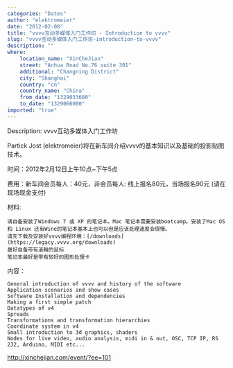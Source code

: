 ```yaml
---
categories: "Dates"
author: "elektromeier"
date: "2012-02-08"
title: "vvvv互动多媒体入门工作坊 - Introduction to vvvv"
slug: "vvvv互动多媒体入门工作坊-introduction-to-vvvv"
description: ""
where: 
    location_name: "XinCheJian"
    street: "Anhua Road No.76 suite 301"
    additional: "Changning District"
    city: "Shanghai"
    country: "cn"
    country_name: "China"
    from_date: "1329033600"
    to_date: "1329066000"
imported: "true"
---
```



Description:
vvvv互动多媒体入门工作坊

Partick Jost (elektromeier)将在新车间介绍vvvv的基本知识以及基础的投影贴图技术。

时间：2012年2月12日上午10点~下午5点

费用：新车间会员每人：40元，非会员每人: 线上报名80元，当场报名90元 (请在现场现金支付)

材料:

    请自备安装了Windows 7 或 XP 的笔记本。Mac 笔记本需要安装bootcamp。安装了Mac OS 和 Linux 还有Wine的笔记本基本上也可以但是应该处理速度会很慢。
    请先下载及安装好vvvv编程环境：[/downloads](https://legacy.vvvv.org/downloads)
    最好自备带有滾輪的鼠标
    笔记本最好是带有较好的图形处理卡

内容：

    General introduction of vvvv and history of the software
    Application scenarios and show cases
    Software Installation and dependencies
    Making a first simple patch
    Datatypes of v4
    Spreads
    Transformations and transformation hierarchies
    Coordinate system in v4
    Small introduction to 3d graphics, shaders
    Nodes for live video, audio analysis, midi in & out, OSC, TCP IP, RS 232, Arduino, MIDI etc...

http://xinchejian.com/event/?ee=101
